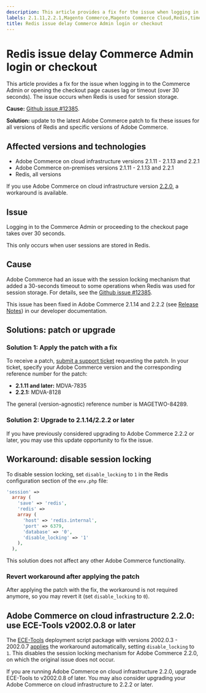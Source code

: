 ```yaml
---
description: This article provides a fix for the issue when logging in to the Commerce Admin or opening the checkout page causes lag or timeout (over 30 seconds). The issue occurs when Redis is used for session storage.
labels: 2.1.11,2.2.1,Magento Commerce,Magento Commerce Cloud,Redis,timeout,troubleshooting,Adobe Commerce,cloud infrastructure,on-premises
title: Redis issue delay Commerce Admin login or checkout
---
```


# Redis issue delay Commerce Admin login or checkout

This article provides a fix for the issue when logging in to the Commerce Admin or opening the checkout page causes lag or timeout (over 30 seconds). The issue occurs when Redis is used for session storage.

 **Cause:**   [Github issue \#12385](https://github.com/magento/magento2/issues/12385).

 **Solution:** update to the latest Adobe Commerce patch to fix these issues for all versions of Redis and specific versions of Adobe Commerce.

## Affected versions and technologies

* Adobe Commerce on cloud infrastructure versions 2.1.11 - 2.1.13 and 2.2.1
* Adobe Commerce on-premises versions 2.1.11 - 2.1.13 and 2.2.1
* Redis, all versions

If you use Adobe Commerce on cloud infrastructure version [2.2.0](#h_64593789291526919876198), a workaround is available.

## Issue

Logging in to the Commerce Admin or proceeding to the checkout page takes over 30 seconds.

This only occurs when user sessions are stored in Redis.

## Cause

Adobe Commerce had an issue with the session locking mechanism that added a 30-seconds timeout to some operations when Redis was used for session storage. For details, see the [Github issue \#12385](https://github.com/magento/magento2/issues/12385).

This issue has been fixed in Adobe Commerce 2.1.14 and 2.2.2 (see [Release Notes](http://devdocs.magento.com/guides/v2.2/release-notes/ReleaseNotes2.2.2CE.html#session-framework)) in our developer documentation.

## Solutions: patch or upgrade

### Solution 1: Apply the patch with a fix

To receive a patch, [submit a support ticket](https://support.magento.com/hc/en-us/articles/360019088251) requesting the patch. In your ticket, specify your Adobe Commerce version and the corresponding reference number for the patch:

* **2.1.11 and later:** MDVA-7835
* **2.2.1:** MDVA-8128

The general (version-agnostic) reference number is MAGETWO-84289.

### Solution 2: Upgrade to 2.1.14/2.2.2 or later

If you have previously considered upgrading to Adobe Commerce 2.2.2 or later, you may use this update opportunity to fix the issue.

## Workaround: disable session locking

To disable session locking, set `disable_locking` to `1` in the Redis configuration section of the `env.php` file:

```php
'session' =>
  array (
    'save' => 'redis',
    'redis' =>
    array (
      'host' => 'redis.internal',
      'port' => 6379,
      'database' => '0',
      'disable_locking' => '1'
    ),
  ),
```

This solution does not affect any other Adobe Commerce functionality.

### Revert workaround after applying the patch

After applying the patch with the fix, the workaround is not required anymore, so you may revert it (set `disable_locking` to `0`).

<h2 id="h_64593789291526919876198">Adobe Commerce on cloud infrastructure 2.2.0: use ECE-Tools v2002.0.8 or later</h2>

The [ECE-Tools](http://devdocs.magento.com/guides/v2.2/cloud/composer-packages/ece-tools.html) deployment script package with versions 2002.0.3 - 2002.0.7 [applies](http://devdocs.magento.com/guides/v2.2/cloud/composer-packages/ece-tools.html#v200203) the workaround automatically, setting `disable_locking` to `1`. This disables the session locking mechanism for Adobe Commerce 2.2.0, on which the original issue does not occur.

If you are running Adobe Commerce on cloud infrastructure 2.2.0, upgrade ECE-Tools to v2002.0.8 of later. You may also consider upgrading your Adobe Commerce on cloud infrastructure to 2.2.2 or later.